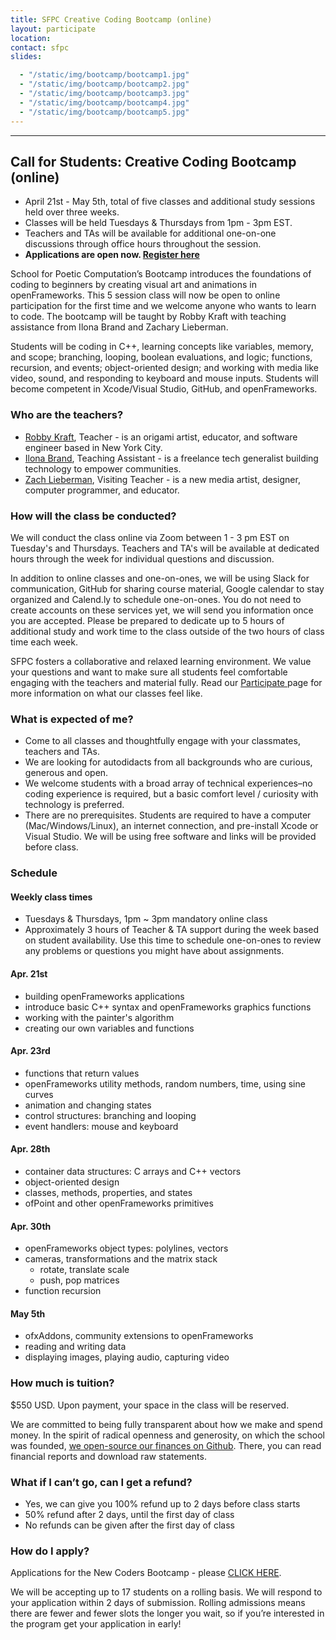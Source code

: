 ```yaml
---
title: SFPC Creative Coding Bootcamp (online)
layout: participate
location: 
contact: sfpc
slides:

  - "/static/img/bootcamp/bootcamp1.jpg"
  - "/static/img/bootcamp/bootcamp2.jpg"
  - "/static/img/bootcamp/bootcamp3.jpg"
  - "/static/img/bootcamp/bootcamp4.jpg"
  - "/static/img/bootcamp/bootcamp5.jpg"
---
```

***

## Call for Students: Creative Coding Bootcamp (online)
- April 21st - May 5th, total of five classes and additional study sessions held over three weeks.
- Classes will be held Tuesdays & Thursdays from 1pm - 3pm EST.
- Teachers and TAs will be available for additional one-on-one discussions through office hours throughout the session.
- **Applications are open now. [Register here](https://airtable.com/shr4DF0I48cpZB9Le)**

School for Poetic Computation’s Bootcamp introduces the foundations of coding to beginners by creating visual art and animations in openFrameworks. This 5 session class will now be open to online participation for the first time and we welcome anyone who wants to learn to code. The bootcamp will be taught by Robby Kraft with teaching assistance from Ilona Brand and Zachary Lieberman.  

Students will be coding in C++, learning concepts like variables, memory, and scope; branching, looping, boolean evaluations, and logic; functions, recursion, and events; object-oriented design; and working with media like video, sound, and responding to keyboard and mouse inputs. Students will become competent in Xcode/Visual Studio, GitHub, and openFrameworks.

### Who are the teachers?
- [Robby Kraft](http://robbykraft.com/), Teacher - is an origami artist, educator, and software engineer based in New York City.
- [Ilona Brand](https://theilonabrand.com/), Teaching Assistant - is a freelance tech generalist building technology to empower communities.
- [Zach Lieberman](http://zach.li/), Visiting Teacher - is a new media artist, designer, computer programmer, and educator.

### How will the class be conducted?
We will conduct the class online via Zoom between 1 - 3 pm EST on Tuesday's and Thursdays. Teachers and TA's will be available at dedicated hours through the week for individual questions and discussion.

In addition to online classes and one-on-ones, we will be using Slack for communication, GitHub for sharing course material, Google calendar to stay organized and Calend.ly to schedule one-on-ones. You do not need to create accounts on these services yet, we will send you information once you are accepted. Please be prepared to dedicate up to 5 hours of additional study and work time to the class outside of the two hours of class time each week.

SFPC fosters a collaborative and relaxed learning environment. We value your questions and want to make sure all students feel comfortable engaging with the teachers and material fully.  Read our <a href="/participate/"> Participate </a> page for more information on what our classes feel like.

### What is expected of me?
- Come to all classes and thoughtfully engage with your classmates, teachers and TAs.
- We are looking for autodidacts from all backgrounds who are curious, generous and open.
- We welcome students with a broad array of technical experiences–no coding experience is required, but a basic comfort level / curiosity with technology is preferred.
- There are no prerequisites. Students are required to have a computer (Mac/Windows/Linux), an internet connection, and pre-install Xcode or Visual Studio. We will be using free software and links will be provided before class.


### Schedule

#### Weekly class times
- Tuesdays & Thursdays, 1pm ~ 3pm mandatory online class
- Approximately 3 hours of Teacher & TA support during the week based on student availability. Use this time to schedule one-on-ones to review any problems or questions you might have about assignments.


#### Apr. 21st
- building openFrameworks applications
- introduce basic C++ syntax and openFrameworks graphics functions
- working with the painter's algorithm
- creating our own variables and functions


#### Apr. 23rd
- functions that return values
- openFrameworks utility methods, random numbers, time, using sine curves
- animation and changing states
- control structures: branching and looping
- event handlers: mouse and keyboard


#### Apr. 28th
- container data structures: C arrays and C++ vectors
- object-oriented design
- classes, methods, properties, and states
- ofPoint and other openFrameworks primitives


#### Apr. 30th
- openFrameworks object types: polylines, vectors
- cameras, transformations and the matrix stack
  - rotate, translate scale
  - push, pop matrices
- function recursion


#### May 5th
- ofxAddons, community extensions to openFrameworks
- reading and writing data
- displaying images, playing audio, capturing video


### How much is tuition?
$550 USD. Upon payment, your space in the class will be reserved.

We are committed to being fully transparent about how we make and spend money. In the spirit of radical openness and generosity, on which the school was founded, [we open-source our finances on Github](https://github.com/sfpc/finance-and-administration). There, you can read financial reports and download raw statements.


### What if I can’t go, can I get a refund?
- Yes, we can give you 100% refund up to 2 days before class starts
- 50% refund after 2 days, until the first day of class
- No refunds can be given after the first day of class


### How do I apply?
Applications for the New Coders Bootcamp - please [CLICK HERE](https://airtable.com/shr4DF0I48cpZB9Le).  

We will be accepting up to 17 students on a rolling basis. We will respond to your application within 2 days of submission. Rolling admissions means there are fewer and fewer slots the longer you wait, so if you’re interested in the program get your application in early!
